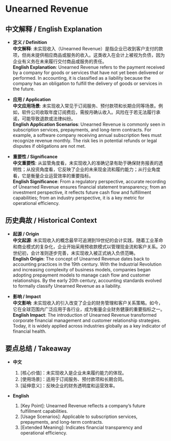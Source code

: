 # Unearned Revenue

## 中文解释 / English Explanation

* **定义 / Definition**  
  **中文解释**: 未实现收入（Unearned Revenue）是指企业已收到客户支付的款项，但尚未提供相应商品或服务的收入。这类收入在会计上被视为负债，因为企业有义务在未来履行交付商品或服务的责任。  
  **English Explanation**: Unearned Revenue refers to the payment received by a company for goods or services that have not yet been delivered or performed. In accounting, it is classified as a liability because the company has an obligation to fulfill the delivery of goods or services in the future.

* **应用 / Application**  
  **中文应用场景**: 未实现收入常见于订阅服务、预付款项和长期合同等场景。例如，软件公司收取年度订阅费后，需按月确认收入。风险在于若无法履行承诺，可能导致退款或法律纠纷。  
  **English Application Scenarios**: Unearned Revenue is commonly seen in subscription services, prepayments, and long-term contracts. For example, a software company receiving annual subscription fees must recognize revenue monthly. The risk lies in potential refunds or legal disputes if obligations are not met.

* **重要性 / Significance**  
  **中文重要性**: 从监管角度看，未实现收入的准确记录有助于确保财务报表的透明性；从投资角度看，它反映了企业的未来现金流和履约能力；从行业角度看，它是衡量企业运营效率的重要指标。  
  **English Significance**: From a regulatory perspective, accurate recording of Unearned Revenue ensures financial statement transparency; from an investment perspective, it reflects future cash flow and fulfillment capabilities; from an industry perspective, it is a key metric for operational efficiency.

## 历史典故 / Historical Context

* **起源 / Origin**  
  **中文起源**: 未实现收入的概念最早可追溯到19世纪的会计实践，随着工业革命和商业模式的复杂化，企业开始采用预收款模式以管理现金流和客户关系。20世纪初，会计准则逐步完善，未实现收入被正式纳入负债范畴。  
  **English Origin**: The concept of Unearned Revenue dates back to accounting practices in the 19th century. With the Industrial Revolution and increasing complexity of business models, companies began adopting prepayment models to manage cash flow and customer relationships. By the early 20th century, accounting standards evolved to formally classify Unearned Revenue as a liability.

* **影响 / Impact**  
  **中文影响**: 未实现收入的引入改变了企业的财务管理和客户关系策略。如今，它在全球范围内广泛应用于各行业，成为衡量企业财务健康的重要指标之一。  
  **English Impact**: The introduction of Unearned Revenue transformed corporate financial management and customer relationship strategies. Today, it is widely applied across industries globally as a key indicator of financial health.

## 要点总结 / Takeaway

* **中文**  
  1. [核心价值]：未实现收入是企业未来履约能力的体现。
  2. [使用场景]：适用于订阅服务、预付款项和长期合同。
  3. [延伸意义]：反映企业的财务透明度和运营效率。

* **English**  
  1. [Key Point]: Unearned Revenue reflects a company’s future fulfillment capabilities.
  2. [Usage Scenarios]: Applicable to subscription services, prepayments, and long-term contracts.
  3. [Extended Meaning]: Indicates financial transparency and operational efficiency.